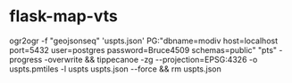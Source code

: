 # flask-map-vts

ogr2ogr -f "geojsonseq" 'uspts.json' PG:"dbname=modiv host=localhost port=5432 user=postgres password=Bruce4509 schemas=public" "pts" -progress -overwrite && tippecanoe -zg --projection=EPSG:4326 -o uspts.pmtiles -l uspts uspts.json --force && rm uspts.json
